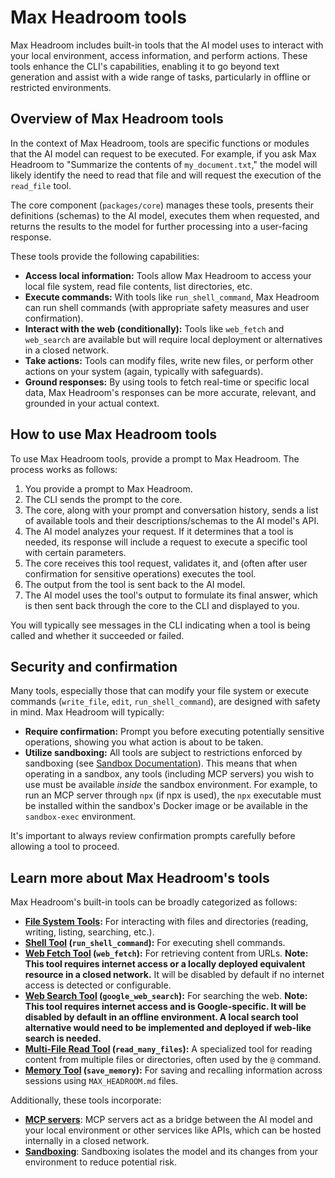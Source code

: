 # Max Headroom tools

Max Headroom includes built-in tools that the AI model uses to interact with your local environment, access information, and perform actions. These tools enhance the CLI's capabilities, enabling it to go beyond text generation and assist with a wide range of tasks, particularly in offline or restricted environments.

## Overview of Max Headroom tools

In the context of Max Headroom, tools are specific functions or modules that the AI model can request to be executed. For example, if you ask Max Headroom to "Summarize the contents of `my_document.txt`," the model will likely identify the need to read that file and will request the execution of the `read_file` tool.

The core component (`packages/core`) manages these tools, presents their definitions (schemas) to the AI model, executes them when requested, and returns the results to the model for further processing into a user-facing response.

These tools provide the following capabilities:

- **Access local information:** Tools allow Max Headroom to access your local file system, read file contents, list directories, etc.
- **Execute commands:** With tools like `run_shell_command`, Max Headroom can run shell commands (with appropriate safety measures and user confirmation).
- **Interact with the web (conditionally):** Tools like `web_fetch` and `web_search` are available but will require local deployment or alternatives in a closed network.
- **Take actions:** Tools can modify files, write new files, or perform other actions on your system (again, typically with safeguards).
- **Ground responses:** By using tools to fetch real-time or specific local data, Max Headroom's responses can be more accurate, relevant, and grounded in your actual context.

## How to use Max Headroom tools

To use Max Headroom tools, provide a prompt to Max Headroom. The process works as follows:

1.  You provide a prompt to Max Headroom.
2.  The CLI sends the prompt to the core.
3.  The core, along with your prompt and conversation history, sends a list of available tools and their descriptions/schemas to the AI model's API.
4.  The AI model analyzes your request. If it determines that a tool is needed, its response will include a request to execute a specific tool with certain parameters.
5.  The core receives this tool request, validates it, and (often after user confirmation for sensitive operations) executes the tool.
6.  The output from the tool is sent back to the AI model.
7.  The AI model uses the tool's output to formulate its final answer, which is then sent back through the core to the CLI and displayed to you.

You will typically see messages in the CLI indicating when a tool is being called and whether it succeeded or failed.

## Security and confirmation

Many tools, especially those that can modify your file system or execute commands (`write_file`, `edit`, `run_shell_command`), are designed with safety in mind. Max Headroom will typically:

- **Require confirmation:** Prompt you before executing potentially sensitive operations, showing you what action is about to be taken.
- **Utilize sandboxing:** All tools are subject to restrictions enforced by sandboxing (see [Sandbox Documentation](../sandbox.md)). This means that when operating in a sandbox, any tools (including MCP servers) you wish to use must be available _inside_ the sandbox environment. For example, to run an MCP server through `npx` (if npx is used), the `npx` executable must be installed within the sandbox's Docker image or be available in the `sandbox-exec` environment.

It's important to always review confirmation prompts carefully before allowing a tool to proceed.

## Learn more about Max Headroom's tools

Max Headroom's built-in tools can be broadly categorized as follows:

- **[File System Tools](./file-system.md):** For interacting with files and directories (reading, writing, listing, searching, etc.).
- **[Shell Tool](./shell.md) (`run_shell_command`):** For executing shell commands.
- **[Web Fetch Tool](./web-fetch.md) (`web_fetch`):** For retrieving content from URLs. **Note: This tool requires internet access or a locally deployed equivalent resource in a closed network.** It will be disabled by default if no internet access is detected or configurable.
- **[Web Search Tool](./web-search.md) (`google_web_search`):** For searching the web. **Note: This tool requires internet access and is Google-specific. It will be disabled by default in an offline environment. A local search tool alternative would need to be implemented and deployed if web-like search is needed.**
- **[Multi-File Read Tool](./multi-file.md) (`read_many_files`):** A specialized tool for reading content from multiple files or directories, often used by the `@` command.
- **[Memory Tool](./memory.md) (`save_memory`):** For saving and recalling information across sessions using `MAX_HEADROOM.md` files.

Additionally, these tools incorporate:

- **[MCP servers](./mcp-server.md)**: MCP servers act as a bridge between the AI model and your local environment or other services like APIs, which can be hosted internally in a closed network.
- **[Sandboxing](../sandbox.md)**: Sandboxing isolates the model and its changes from your environment to reduce potential risk.
